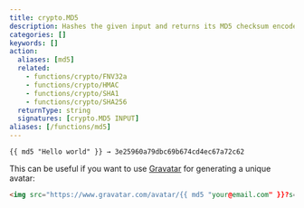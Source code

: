 ```yaml
---
title: crypto.MD5
description: Hashes the given input and returns its MD5 checksum encoded to a hexadecimal string.
categories: []
keywords: []
action:
  aliases: [md5]
  related:
    - functions/crypto/FNV32a
    - functions/crypto/HMAC
    - functions/crypto/SHA1
    - functions/crypto/SHA256
  returnType: string
  signatures: [crypto.MD5 INPUT]
aliases: [/functions/md5]
---
```


```go-html-template
{{ md5 "Hello world" }} → 3e25960a79dbc69b674cd4ec67a72c62
```

This can be useful if you want to use [Gravatar](https://en.gravatar.com/) for generating a unique avatar:

```html
<img src="https://www.gravatar.com/avatar/{{ md5 "your@email.com" }}?s=100&d=identicon">
```
